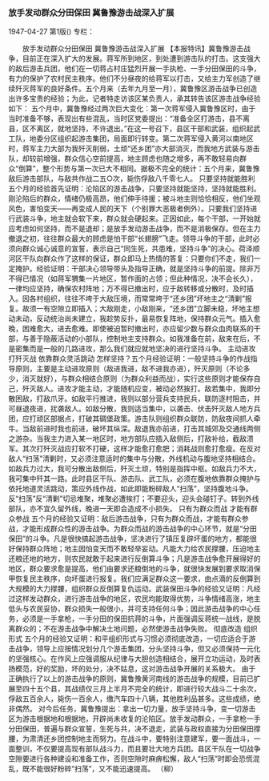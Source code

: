 ### 放手发动群众分田保田  冀鲁豫游击战深入扩展

1947-04-27
第1版()
专栏：

　　放手发动群众分田保田
    冀鲁豫游击战深入扩展
    【本报特讯】冀鲁豫游击战争，目前正在深入扩大的发展。蒋军所到地区，到处遭到游击队的打击。这支强大的敌后游击兵团，他们在一切蒋占村庄猛烈开展一手执枪、一手分田保田的斗争，有力的保护了农村民主秩序。他们不分昼夜的给蒋军以打击，又给主力军创造了继续歼灭蒋军的良好条件。五个月来（去年九月至一月），冀鲁豫区游击战争已创造出许多宝贵的经验；为此，记者特走访该区某负责人，承其转告该区游击战争经验如下：
    五个月中，冀鲁豫经过两次巨大变化：第一次蒋军侵入冀鲁豫区时，由于当时准备不够，表现出有些混乱，当时区党委提出：“准备全区打游击，县不离县，区不离区，就地坚持，不许退出。”在这一号召下，县区干部和武装，组织起武工队，地委分区组织起游击集团，局面即行转变。第二次蒋军侵入黄河以南地区时，蒋军主力大部为我歼灭削弱，土顽“还乡团”亦大部消灭，而我地方武装与游击队，却较前增强，群众信心空前提高，地主顾虑也随之增多，再不敢轻易向群众“倒算”，整个形势与第一次已大不相同。据极不完全的统计：五个月来，冀鲁豫敌后游击部队，与敌共作战二五○次，毙伤俘敌八千零七人。
            只要坚持就能胜利
    五个月的经验首先证明：沦陷区的游击战争，只要坚持就能坚持，坚持就能胜利。刚沦陷后的群众，情绪仍极高昂，他们伸手待援；被斗地主则恰恰相反，他们坐观风色，害怕变天——再变成人民的天下（个别罪大恶极者例外）。只要我们坚持进行武装斗争，地主就会软下来，群众就会硬起来。正因如此，每个干部，一开始就应考虑如何坚持，而不是退却；是放手发动游击战争，而不是消极保存。但在主力撤退之初，往往群众最大的顾虑是怕干部“长翅膀”飞走。领导斗争的干部，此时必须向群众诚心诚意的宣誓，表示自己“同生死，共患难，坚持斗争”的决心。荷泽顺河区干队向群众作了这样的保证，群众即马上热情的答复：只要你们不走，我们一定掩护。经验证明：干部决心领导带头及指导正确，就是坚持斗争的前提。除非万不得已情况（如蒋军猬集一片地区，暂作面的占领；但此种情况，决不会长久），一律均应坚持，确保农村阵地；万不得已撤出时，应于敌转移或分散时，及时插入。因各村组织，往往不垮于大敌压境，而常常垮于“还乡团”坏地主之“清剿”报复。故须一有空隙立即插入；大敌刚走，小敌刚来，“还乡团”立脚未稳，坏地主想动未动，反动统治尚未建立，我趁势反扑，最易恢复阵地，保持群众元气。插入愈晚，困难愈大，进去愈难。即使被迫暂时撤出时，亦应留少数与群众血肉联系的干部，与善于隐蔽活动的小部队，控制地主支持群众。如我准备在前，敌来在后，不是密集而是一般的几路进攻，那么我们就应就地坚决的进行坚持斗争。
            主动进攻打歼灭战
            依靠群众灵活跳动
    怎样坚持？五个月经验证明：一般坚持斗争的作战指导原则，主要是主动进攻原则（敌进我进，敌不进我亦进），歼灭原则（不论多少，消灭就好），与群众相结合原则（为群众利益而战），实行这些原则才能保存自己，歼灭敌人。进攻才能主动，才能随机应变，被动必然挨打。敌若集中，我即分散困敌，打敌爪牙。如敌平行推进，我则以部分营兵支持民兵，联防逐村阻击，并可昼退夜进，扰袭敌人。如敌分散，我则适当集中，以袭击、伏击歼灭敌人地方兵团，应打顽区部据点，打破其碉堡政策。游击队则组织群众联防，防敌夜间抓人牵牛。当敌前进时我也前进，破坏其纵深。敌退我亦前进，打击其城郊及交通线两侧之游杂。当我主力进入某一地区时，地方部队应插入敌侧后，打敌补给，截敌溃军。其次打歼灭战应打软不打硬，这样才能愈打愈肥；消耗战则愈打愈瘦。在反对敌人“扫荡”清剿时，又必须注意适时的集中与分散，外线机动与腹地坚持相结合。如敌兵力过大，我可分散出敌侧后，歼灭土顽，特别是指挥中枢。如敌兵力不大，我可集中歼其一路。此时县区干队、游击队、武工队，必须在腹地依靠群众掩护与依托地道灵活跳动，策应外线作战，如此即能粉碎敌人“扫荡”，坚持腹地斗争。反“扫荡”反“清剿”切忌堆聚，堆聚必遭挨打；不要迎头，迎头会碰钉子。转到外线部队，亦不宜久留外线，晚进一天即会造成不小损失。
            只有为群众而战  才能有群众参战
    五个月的经验又证明：敌后游击战争，只有为群众而战，才能有群众参战，才能形成群众性的游击战争。为群众而战的游击战争的中心环节，就是“分田保田”的斗争。凡是很快搞起游击战争，坚决进行了镇压复辟坏蛋的地方，都能很好保持群众阵地；地主因怕变天而不敢轻举妄动。凡能大力给农民撑腰，压迫地主还粮还地的地方，则农民就敢于起来进行反倒算斗争；凡是游击战争愈开展得好的地区，群众要求愈是提高，他们由要求还粮倒地的斗争，就很快发展到要求取消保甲恢复民主秩序，向坏蛋进行报复。我们应满足群众这一要求，由点滴的反倒算到大规模的大力撑腰，组织群众反倒算复仇运动。武装保田斗争的经验又证明：凡经过这样发动群众，进行游击战争的地区，农民均能取得优势，斗争情绪高涨，地主低头与农民妥协，群众损失一般很小，并可支持任何斗争；因此游击战争的中心任务，必须是一手拿枪，一手分田的保田抗蒋的斗争，片面强调反蒋统一战线，是脱离群众的；不在游击战争中解决土地问题，必然使游击战争失败。
            彻底改造  组织形式
    五个月的经验又证明：和平组织形式与习惯必须彻底改造，一切应适合于游击战争，领导上应按情况划分几个游击集团，分头坚持斗争，但又必须保持一元化的坚强核心。在作风上应强调服从纪律与大胆创造相结合，展开立功运动，及时表扬模范，好的奖励，坏的处分，决不姑息，这对游击战争开展的关系极大。
    由于正确执行了以上的游击战争的原则，冀鲁豫黄河南线的游击战争的规模，目前已扩展至四十五个县，其战绩仅三月上半月不完全的统计，即进行较大战斗二十余次，俘敌五百余人，毙伤一百余人，缴汽车四十八辆，其他胜利品甚多。这些成绩，绝非偶然。
    对今后任务，冀鲁豫提出：拿出一切力量，放手坚持斗争，变一切游击区为游击根据地和根据地，开辟尚未收复的沦陷区。放手发动群众，一手拿枪一手分田保田，普遍与群众宣誓，生死与共，决不退走，武装与政权直接为分田保田撑腰，为肃清还乡团控制地主而努力。在战斗中，要特别注意建军，要一面战斗，一面整训，不仅要提高现有部队战斗力，而且要壮大地方兵团。县区干队在一切战争空隙要进行各种建设和准备工作，否则空隙时麻痹松懈，敌人“扫荡”时即会恐慌混乱，既不能很好粉碎“扫荡”，又不能迅速提高。
                                                      （柳）
